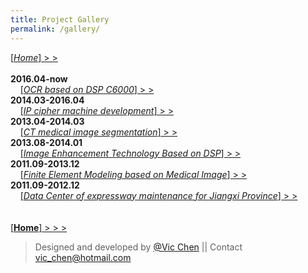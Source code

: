 ```yaml
---
title: Project Gallery
permalink: /gallery/
---
```

[[*Home*]  > >](/)  
&nbsp;  
**2016.04-now**  
&nbsp; &nbsp; [[*OCR based on DSP C6000*]  > >](/projects/project-03)  
**2014.03-2016.04**  
&nbsp; &nbsp; [[*IP cipher machine development*]  > >](/)  
**2013.04-2014.03**  
&nbsp; &nbsp; [[*CT medical image segmentation*]  > >](/projects/project-04)  
**2013.08-2014.01**  
&nbsp; &nbsp; [[*Image Enhancement Technology Based on DSP*]  > >](/)  
**2011.09-2013.12**  
&nbsp; &nbsp; [[*Finite Element Modeling based on Medical Image*]  > >](/projects/project-01)  
**2011.09-2012.12**  
&nbsp; &nbsp; [[*Data Center of expressway maintenance for Jiangxi Province*]  > >](/projects/project-02)   
&nbsp;  
&nbsp;  
[[**Home**]  > > >](/)  

>Designed and developed by [@Vic Chen](http://blog.csdn.net/k_shmily) \|\| Contact <a href="mailto:vic_chen@hotmail.com" class="email" title="联系邮箱">vic_chen@hotmail.com</a>